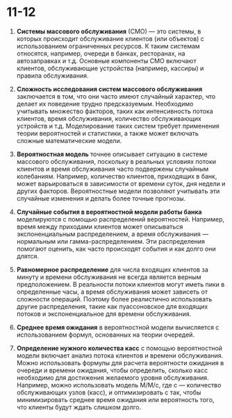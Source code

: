 # 11-12

1. **Системы массового обслуживания** (СМО) — это системы, в которых происходит обслуживание клиентов (или объектов) с использованием ограниченных ресурсов. К таким системам относятся, например, очереди в банках, ресторанах, на автозаправках и т.д. Основные компоненты СМО включают клиентов, обслуживающие устройства (например, кассиры) и правила обслуживания.

2. **Сложность исследования систем массового обслуживания** заключается в том, что они часто имеют случайный характер, что делает их поведение трудно предсказуемым. Необходимо учитывать множество факторов, таких как интенсивность потока клиентов, время обслуживания, количество обслуживающих устройств и т.д. Моделирование таких систем требует применения теории вероятностей и статистики, а также может включать сложные математические модели.

3. **Вероятностная модель** точнее описывает ситуацию в системе массового обслуживания, поскольку в реальных условиях потоки клиентов и время обслуживания часто подвержены случайным колебаниям. Например, количество клиентов, приходящих в банк, может варьироваться в зависимости от времени суток, дня недели и других факторов. Вероятностные модели позволяют учитывать эти случайные изменения и делать более точные прогнозы.

4. **Случайные события в вероятностной модели работы банка** моделируются с помощью распределений вероятностей. Например, время между приходами клиентов может описываться экспоненциальным распределением, а время обслуживания — нормальным или гамма-распределением. Эти распределения помогают оценить, как часто происходят события и как долго они длятся.

5. **Равномерное распределение** для числа входящих клиентов за минуту и времени обслуживания не всегда является верным предположением. В реальности потоки клиентов могут иметь пики в определенные часы, а время обслуживания может зависеть от сложности операций. Поэтому более реалистично использовать другие распределения, такие как пуассоновское для входящих потоков и экспоненциальное для времени обслуживания.

6. **Среднее время ожидания** в вероятностной модели вычисляется с использованием формул, основанных на теории очередей.

7. **Определение нужного количества касс** с помощью вероятностной модели включает анализ потока клиентов и времени обслуживания. Можно использовать формулы для расчета вероятности ожидания в очереди и времени ожидания, чтобы определить, сколько касс необходимо для достижения желаемого уровня обслуживания. Например, можно использовать модель M/M/c, где c — количество обслуживающих узлов (касс), и оптимизировать c так, чтобы минимизировать среднее время ожидания или вероятность того, что клиенты будут ждать слишком долго.
